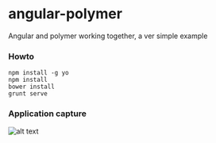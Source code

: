 angular-polymer
===============

Angular and polymer working together, a ver simple example


### Howto 

``` console 
npm install -g yo
npm install
bower install
grunt serve

```



### Application capture



![alt text](https://raw.githubusercontent.com/glomadrian/angular-polymer/master/image/advengerAngularPolimerSample.png "Logo Title Text 1")



